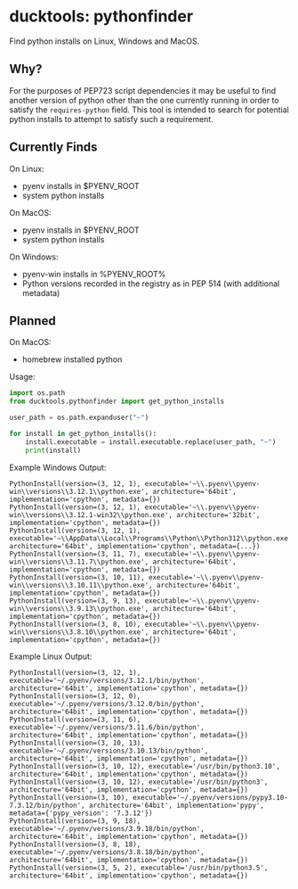 # ducktools: pythonfinder #

Find python installs on Linux, Windows and MacOS.

## Why? ##

For the purposes of PEP723 script dependencies it may be useful to find another version
of python other than the one currently running in order to satisfy the `requires-python`
field. This tool is intended to search for potential python installs to attempt to
satisfy such a requirement.

## Currently Finds ##

On Linux:
* pyenv installs in $PYENV_ROOT
* system python installs

On MacOS:
* pyenv installs in $PYENV_ROOT
* system python installs

On Windows:
* pyenv-win installs in %PYENV_ROOT%
* Python versions recorded in the registry as in PEP 514 (with additional metadata)

## Planned ##

On MacOS:
* homebrew installed python

Usage:

```python
import os.path
from ducktools.pythonfinder import get_python_installs

user_path = os.path.expanduser("~")

for install in get_python_installs():
    install.executable = install.executable.replace(user_path, "~")
    print(install)
```

Example Windows Output:

```
PythonInstall(version=(3, 12, 1), executable='~\\.pyenv\\pyenv-win\\versions\\3.12.1\\python.exe', architecture='64bit', implementation='cpython', metadata={})
PythonInstall(version=(3, 12, 1), executable='~\\.pyenv\\pyenv-win\\versions\\3.12.1-win32\\python.exe', architecture='32bit', implementation='cpython', metadata={})
PythonInstall(version=(3, 12, 1), executable='~\\AppData\\Local\\Programs\\Python\\Python312\\python.exe', architecture='64bit', implementation='cpython', metadata={...})
PythonInstall(version=(3, 11, 7), executable='~\\.pyenv\\pyenv-win\\versions\\3.11.7\\python.exe', architecture='64bit', implementation='cpython', metadata={})
PythonInstall(version=(3, 10, 11), executable='~\\.pyenv\\pyenv-win\\versions\\3.10.11\\python.exe', architecture='64bit', implementation='cpython', metadata={})
PythonInstall(version=(3, 9, 13), executable='~\\.pyenv\\pyenv-win\\versions\\3.9.13\\python.exe', architecture='64bit', implementation='cpython', metadata={})
PythonInstall(version=(3, 8, 10), executable='~\\.pyenv\\pyenv-win\\versions\\3.8.10\\python.exe', architecture='64bit', implementation='cpython', metadata={})
```

Example Linux Output:

```
PythonInstall(version=(3, 12, 1), executable='~/.pyenv/versions/3.12.1/bin/python', architecture='64bit', implementation='cpython', metadata={})
PythonInstall(version=(3, 12, 0), executable='~/.pyenv/versions/3.12.0/bin/python', architecture='64bit', implementation='cpython', metadata={})
PythonInstall(version=(3, 11, 6), executable='~/.pyenv/versions/3.11.6/bin/python', architecture='64bit', implementation='cpython', metadata={})
PythonInstall(version=(3, 10, 13), executable='~/.pyenv/versions/3.10.13/bin/python', architecture='64bit', implementation='cpython', metadata={})
PythonInstall(version=(3, 10, 12), executable='/usr/bin/python3.10', architecture='64bit', implementation='cpython', metadata={})
PythonInstall(version=(3, 10, 12), executable='/usr/bin/python3', architecture='64bit', implementation='cpython', metadata={})
PythonInstall(version=(3, 10), executable='~/.pyenv/versions/pypy3.10-7.3.12/bin/python', architecture='64bit', implementation='pypy', metadata={'pypy_version': '7.3.12'})
PythonInstall(version=(3, 9, 18), executable='~/.pyenv/versions/3.9.18/bin/python', architecture='64bit', implementation='cpython', metadata={})
PythonInstall(version=(3, 8, 18), executable='~/.pyenv/versions/3.8.18/bin/python', architecture='64bit', implementation='cpython', metadata={})
PythonInstall(version=(3, 5, 2), executable='/usr/bin/python3.5', architecture='64bit', implementation='cpython', metadata={})
```